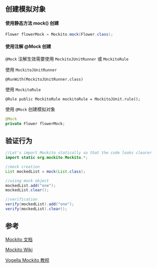 ## 创建模拟对象

#### 使用静态方法 mock() 创建

```java
Flower flowerMock = Mockito.mock(Flower.class);
```

#### 使用注解 @Mock 创建

`@Mock` 注解生效需要使用 `MockitoJUnitRunner` 或 `MockitoRule`

使用  `MockitoJUnitRunner` 

```
@RunWith(MockitoJUnitRunner.class)
```

使用  `MockitoRule`

```
@Rule public MockitoRule mockitoRule = MockitoJUnit.rule();
```

使用 `@Mock` 创建模拟对象

```java
@Mock
private Flower flowerMock;
```



## 验证行为

```java
//Let's import Mockito statically so that the code looks clearer
import static org.mockito.Mockito.*;

//mock creation
List mockedList = mock(List.class);

//using mock object
mockedList.add("one");
mockedList.clear();

//verification
verify(mockedList).add("one");
verify(mockedList).clear();
```





## 参考

[Mockito 文档](javadoc.io/page/org.mockito/mockito-core/latest/org/mockito/Mockito.html)

[Mockito Wiki](https://github.com/mockito/mockito/wiki)

[Vogella Mockito 教程](http://www.vogella.com/tutorials/Mockito/article.html)


